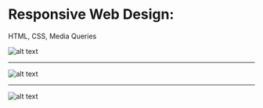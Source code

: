 # Responsive Web Design:
HTML, CSS, Media Queries

![alt text](https://github.com/MatinOna/Responsive_Web_Design/blob/master/beer_web/img/uno.PNG)<hr>
![alt text](https://github.com/MatinOna/Responsive_Web_Design/blob/master/beer_web/img/dos.PNG)<hr>
![alt text](https://github.com/MatinOna/Responsive_Web_Design/blob/master/beer_web/img/tres.PNG)
